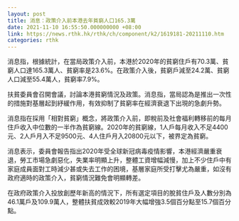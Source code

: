 ```yaml
---
layout: post
title: 消息：政策介入前本港去年貧窮人口165.3萬
date: 2021-11-10 16:55:50.000000000 +08:00
link: https://news.rthk.hk/rthk/ch/component/k2/1619181-20211110.htm
categories: rthk
---
```


消息指，根據統計，在當局政策介入前，本港於2020年的貧窮住戶有70.3萬、貧窮人口達165.3萬人、貧窮率是23.6%。在政策介入後，貧窮戶減至24.2萬、貧窮人口減至55.4萬人，貧窮率7.9%。

扶貧委員會召開會議，討論本港貧窮情況及政策。消息指，當局認為是推出一次性的措施對基層起到紓緩作用，有效抑制了貧窮率在經濟衰退下出現的急劇升勢。

消息指在採用「相對貧窮」概念，將政策介入前，即稅前及社會福利轉移前的每月住戶收入中位數的一半作為貧窮線。2020年的貧窮線，1人戶每月收入不足4400元、2人戶月入不足9500元、4人住戶月入20800元以下，被界定為貧窮。

消息表示，委員會報告指出2020年受全球新冠病毒疫情影響，本港經濟嚴重衰退，勞工市場急劇惡化，失業率明顯上升，整體工資增幅減慢，加上不少住戶中有家庭成員面對工時減少甚或失去工作的困境，基層家庭所受打擊尤為嚴重，如沒有政府適時的政策介入，貧窮情況難免會明顯轉差。

在政府政策介入投放創歷年新高的情況下，所有選定項目的脫貧住戶及人數分別為46.1萬戶及109.9萬人，整體扶貧成效較2019年大幅增強3.5個百分點至15.7個百分點。
